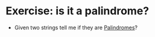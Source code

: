 # Exercise: is it a palindrome?


* Given two strings tell me if they are [Palindromes](https://en.wikipedia.org/wiki/Palindrome)?


